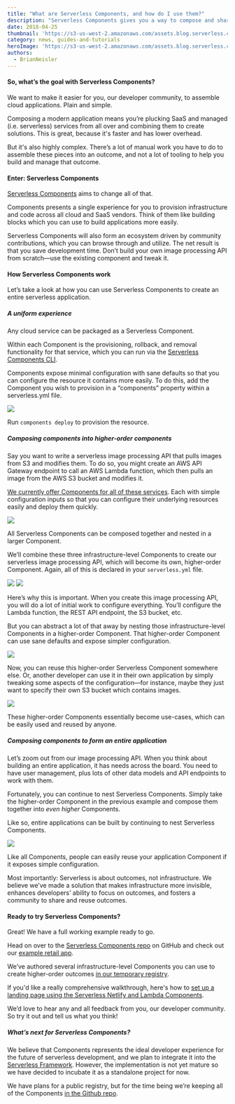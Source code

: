 ```yaml
---
title: "What are Serverless Components, and how do I use them?"
description: "Serverless Components gives you a way to compose and share parts of a cloud application. Serverless development just got even easier."
date: 2018-04-25
thumbnail: 'https://s3-us-west-2.amazonaws.com/assets.blog.serverless.com/components/serverless-components.gif'
category: news, guides-and-tutorials
heroImage: 'https://s3-us-west-2.amazonaws.com/assets.blog.serverless.com/components/serverless-components.gif'
authors:
  - BrianNeisler
---
```


#### So, what’s the goal with Serverless Components?

We want to make it easier for you, our developer community, to assemble cloud applications. Plain and simple.

Composing a modern application means you’re plucking SaaS and managed (i.e. serverless) services from all over and combining them to create solutions. This is great, because it's faster and has lower overhead.

But it's also highly complex. There’s a lot of manual work you have to do to assemble these pieces into an outcome, and not a lot of tooling to help you build and manage that outcome.

#### Enter: Serverless Components

[Serverless Components](https://github.com/serverless/components) aims to change all of that.

Components presents a single experience for you to provision infrastructure and code across all cloud and SaaS vendors. Think of them like building blocks which you can use to build applications more easily.

Serverless Components will also form an ecosystem driven by community contributions, which you can browse through and utilize. The net result is that you save development time. Don’t build your own image processing API from scratch—use the existing component and tweak it.

#### How Serverless Components work

Let’s take a look at how you can use Serverless Components to create an entire serverless application.

##### A uniform experience

Any cloud service can be packaged as a Serverless Component.

Within each Component is the provisioning, rollback, and removal functionality for that service, which you can run via the [Serverless Components CLI](https://github.com/serverless/components).

Components expose minimal configuration with sane defaults so that you can configure the resource it contains more easily.  To do this, add the Component you wish to provision in a “components” property within a serverless.yml file.

<image src="https://s3-us-west-2.amazonaws.com/assets.blog.serverless.com/components/serverless-components-s3-config.png">

Run `components deploy` to provision the resource.

##### Composing components into higher-order components

Say you want to write a serverless image processing API that pulls images from S3 and modifies them. To do so, you might create an AWS API Gateway endpoint to call an AWS Lambda function, which then pulls an image from the AWS S3 bucket and modifies it.

[We currently offer Components for all of these services](https://github.com/serverless/components/tree/master/registry).  Each with simple configuration inputs so that you can configure their underlying resources easily and deploy them quickly.

<image src="https://s3-us-west-2.amazonaws.com/assets.blog.serverless.com/components/serverless-component-s3.png">

All Serverless Components can be composed together and nested in a larger Component.  

We’ll combine these three infrastructure-level Components to create our serverless image processing API, which will become its own, higher-order Component. Again, all of this is declared in your `serverless.yml` file.

<image src="https://s3-us-west-2.amazonaws.com/assets.blog.serverless.com/components/serverless-component-image-processor.png">

<image src="https://s3-us-west-2.amazonaws.com/assets.blog.serverless.com/components/serverless-components-nesting.png">

Here’s why this is important.  When you create this image processing API, you will do a lot of initial work to configure everything. You’ll configure the Lambda function, the REST API endpoint, the S3 bucket, etc.

But you can abstract a lot of that away by nesting those infrastructure-level Components in a higher-order Component.  That higher-order Component can use sane defaults and expose simpler configuration.

<image src="https://s3-us-west-2.amazonaws.com/assets.blog.serverless.com/components/serverless-components-combined.png">

Now, you can reuse this higher-order Serverless Component somewhere else. Or, another developer can use it in their own application by simply tweaking some aspects of the configuration—for instance, maybe they just want to specify their own S3 bucket which contains images.

<image src="https://s3-us-west-2.amazonaws.com/assets.blog.serverless.com/components/serverless-components-processor-consumer.png">

These higher-order Components essentially become use-cases, which can be easily used and reused by anyone.

##### Composing components to form an entire application

Let’s zoom out from our image processing API. When you think about building an entire application, it has needs across the board. You need to have user management, plus lots of other data models and API endpoints to work with them.

Fortunately, you can continue to nest Serverless Components. Simply take the higher-order Component in the previous example and compose them together into *even higher* Components.

Like so, entire applications can be built by continuing to nest Serverless Components.

<image src="https://s3-us-west-2.amazonaws.com/assets.blog.serverless.com/components/serverless-components-photo-app-nesting.png">

Like all Components, people can easily reuse your application Component if it exposes simple configuration.

Most importantly: Serverless is about outcomes, not infrastructure. We believe we’ve made a solution that makes infrastructure more invisible, enhances developers’ ability to focus on outcomes, and fosters a community to share and reuse outcomes.

#### Ready to try Serverless Components?

Great! We have a full working example ready to go.

Head on over to the [Serverless Components repo](https://github.com/serverless/components) on GitHub and check out our [example retail app](https://github.com/serverless/components/tree/master/examples/retail-app).

We’ve authored several infrastructure-level Components you can use to create higher-order outcomes [in our temporary registry](https://github.com/serverless/components/tree/master/registry).

If you'd like a really comprehensive walkthrough, here's how to [set up a landing page using the Serverless Netlify and Lambda Components](https://serverless.com/blog/how-to-create-landing-page-with-serverless-components/).

We’d love to hear any and all feedback from you, our developer community. So try it out and tell us what you think!

##### What’s next for Serverless Components?

We believe that Components represents the ideal developer experience for the future of serverless development, and we plan to integrate it into the [Serverless Framework](https://github.com/serverless/serverless). However, the implementation is not yet mature so we have decided to incubate it as a standalone project for now.

We have plans for a public registry, but for the time being we’re keeping all of the Components [in the Github repo](https://github.com/serverless/components/tree/master/registry).
